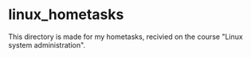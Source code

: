 # linux_hometasks
This directory is made for my hometasks, recivied on the course "Linux system administration".

